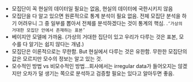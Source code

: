 - 모집단이 꼭 현실의 데이터일 필요는 없음, 현실의 데이터에 국한시키지 않음
- 모집단을 다 알고 있으면 원론적으로 통계 분석이 필요 없음. 전체 모집단 분석을 하기 어려우니 그 중 일부를 뽑아서 전체를 분석하겠다는 것이 통계의 핵심.
   .`‘가상의 거대한 모집단 안에서 존재하는 표본’`
- 베이지안 모델에 가까움. (가상의 거대한 집단이 있고 우리가 다루는 것은 표본, 모수를 다 알기는 쉽지 않다는 개념.)
- 모집단은 이론적으로는 무한함. But 현실에서 다루는 것은 유한함. 무한한 모집단의 값은 모르지만 모수의 정보는 알고 있는 것.
- 모수적인 방법 vs 비모수적인 방법…회사에서는 irregular data가 들어오지는 않겠지만 오차가 덜 생기는 쪽으로 분석하고 검증할 필요는 있다고 알아두면 좋음.
